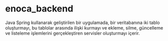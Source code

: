 # enoca_backend
Java Spring kullanarak geliştirilen bir uygulamada, bir veritabanına iki tablo oluşturmayı, bu tablolar arasında ilişki kurmayı ve ekleme, silme, güncelleme ve listeleme işlemlerini gerçekleştiren servisler oluşturmayı içerir.
